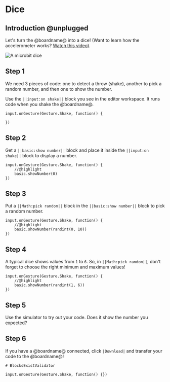 # Dice

## Introduction @unplugged

Let's turn the @boardname@ into a dice!
(Want to learn how the accelerometer works? [Watch this video](https://youtu.be/byngcwjO51U)).

![A microbit dice](/static/mb/projects/dice.png)

## Step 1

We need 3 pieces of code: one to detect a throw (shake), another to pick a random number, and then one to show the number.

Use the ``||input:on shake||`` block you see in the editor workspace. It runs code when you shake the @boardname@.

```blocks
input.onGesture(Gesture.Shake, function() {

})
```

## Step 2

Get a ``||basic:show number||`` block and place it inside the ``||input:on shake||`` block to display a number.

```blocks
input.onGesture(Gesture.Shake, function() {
    //@highlight
    basic.showNumber(0)
})
```

## Step 3

Put a ``||Math:pick random||`` block in the ``||basic:show number||`` block to pick a random number.

```blocks
input.onGesture(Gesture.Shake, function() {
    //@highlight
    basic.showNumber(randint(0, 10))
})
```

## Step 4

A typical dice shows values from `1` to `6`. So, in ``||Math:pick random||``, don't forget to choose the right minimum and maximum values!

```blocks
input.onGesture(Gesture.Shake, function() {
    //@highlight
    basic.showNumber(randint(1, 6))
})
```

## Step 5

Use the simulator to try out your code. Does it show the number you expected?

## Step 6

If you have a @boardname@ connected, click ``|Download|`` and transfer your code to the @boardname@!

```validation.global
# BlocksExistValidator
```

```template
input.onGesture(Gesture.Shake, function() {})
```
